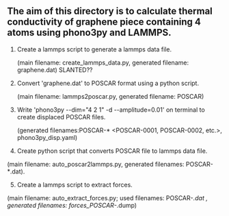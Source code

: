 ## The aim of this directory is to calculate thermal conductivity of graphene piece containing 4 atoms using phono3py and LAMMPS.

1. Create a lammps script to generate a lammps data file.
   
   (main filename: create_lammps_data.py, generated filename: graphene.dat) SLANTED??
   
2. Convert 'graphene.dat' to POSCAR format using a python script.

   (main filename: lammps2poscar.py, generated filename: POSCAR)

3. Write 'phono3py --dim="4 2 1" -d --amplitude=0.01' on terminal to create displaced POSCAR files.

   (generated filenames:POSCAR-* <POSCAR-0001, POSCAR-0002, etc.>, phono3py_disp.yaml)

4. Create python script that converts POSCAR file to lammps data file.

(main filename: auto_poscar2lammps.py, generated filenames: POSCAR-*.dat).

5. Create a lammps script to extract forces.

(main filename: auto_extract_forces.py; used filenames: POSCAR-*.dat , generated filenames: forces_POSCAR-*.dump)
